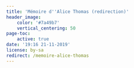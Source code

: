 ```yaml
---
title: 'Mémoire d''Alice Thomas (redirection)'
header_image:
    color: '#7a49b7'
    vertical_centering: 50
page-toc:
    active: true
date: '19:16 21-11-2019'
license: by-sa
redirect: /memoire-alice-thomas
---
```


